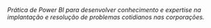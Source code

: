 *Prática de Power BI para desenvolver conhecimento e expertise na implantação e resolução de problemas cotidianos nas corporações.*
